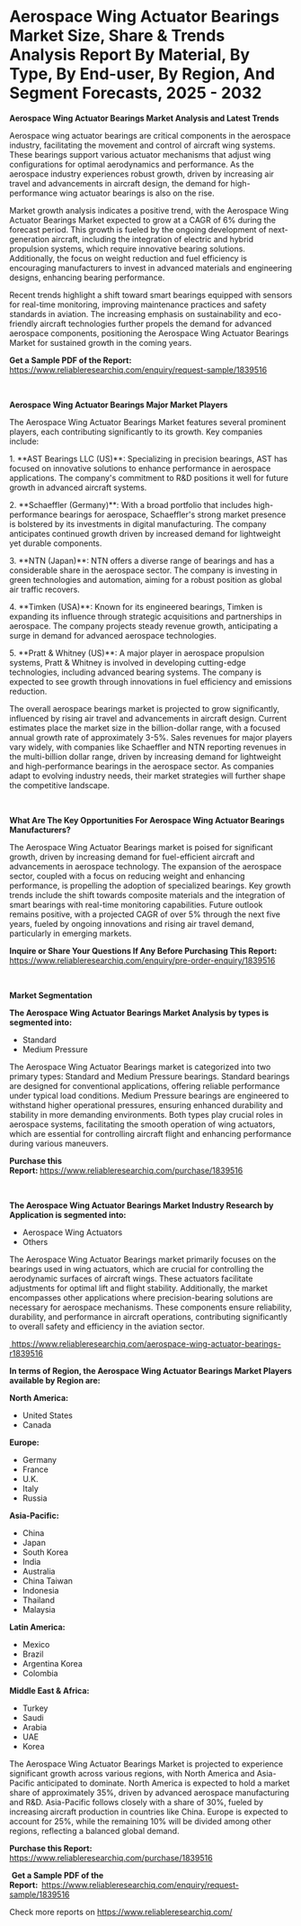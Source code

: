 <p><h1>Aerospace Wing Actuator Bearings Market Size, Share & Trends Analysis Report By Material, By Type, By End-user, By Region, And Segment Forecasts, 2025 - 2032</h1></p><p><strong>Aerospace Wing Actuator Bearings Market Analysis and Latest Trends</strong></p>
<p><p>Aerospace wing actuator bearings are critical components in the aerospace industry, facilitating the movement and control of aircraft wing systems. These bearings support various actuator mechanisms that adjust wing configurations for optimal aerodynamics and performance. As the aerospace industry experiences robust growth, driven by increasing air travel and advancements in aircraft design, the demand for high-performance wing actuator bearings is also on the rise.</p><p>Market growth analysis indicates a positive trend, with the Aerospace Wing Actuator Bearings Market expected to grow at a CAGR of 6% during the forecast period. This growth is fueled by the ongoing development of next-generation aircraft, including the integration of electric and hybrid propulsion systems, which require innovative bearing solutions. Additionally, the focus on weight reduction and fuel efficiency is encouraging manufacturers to invest in advanced materials and engineering designs, enhancing bearing performance. </p><p>Recent trends highlight a shift toward smart bearings equipped with sensors for real-time monitoring, improving maintenance practices and safety standards in aviation. The increasing emphasis on sustainability and eco-friendly aircraft technologies further propels the demand for advanced aerospace components, positioning the Aerospace Wing Actuator Bearings Market for sustained growth in the coming years.</p></p>
<p><strong>Get a Sample PDF of the Report:&nbsp;</strong> <a href="https://www.reliableresearchiq.com/enquiry/request-sample/1839516?utm_campaign=2277&utm_medium=2&utm_source=Github&utm_content=ia&utm_term=31032025&utm_id=aerospace-wing-actuator-bearings">https://www.reliableresearchiq.com/enquiry/request-sample/1839516</a></p>
<p>&nbsp;</p>
<p><strong>Aerospace Wing Actuator Bearings Major Market Players</strong></p>
<p><p>The Aerospace Wing Actuator Bearings Market features several prominent players, each contributing significantly to its growth. Key companies include:</p><p>1. **AST Bearings LLC (US)**: Specializing in precision bearings, AST has focused on innovative solutions to enhance performance in aerospace applications. The company's commitment to R&D positions it well for future growth in advanced aircraft systems.</p><p>2. **Schaeffler (Germany)**: With a broad portfolio that includes high-performance bearings for aerospace, Schaeffler's strong market presence is bolstered by its investments in digital manufacturing. The company anticipates continued growth driven by increased demand for lightweight yet durable components.</p><p>3. **NTN (Japan)**: NTN offers a diverse range of bearings and has a considerable share in the aerospace sector. The company is investing in green technologies and automation, aiming for a robust position as global air traffic recovers.</p><p>4. **Timken (USA)**: Known for its engineered bearings, Timken is expanding its influence through strategic acquisitions and partnerships in aerospace. The company projects steady revenue growth, anticipating a surge in demand for advanced aerospace technologies.</p><p>5. **Pratt & Whitney (US)**: A major player in aerospace propulsion systems, Pratt & Whitney is involved in developing cutting-edge technologies, including advanced bearing systems. The company is expected to see growth through innovations in fuel efficiency and emissions reduction.</p><p>The overall aerospace bearings market is projected to grow significantly, influenced by rising air travel and advancements in aircraft design. Current estimates place the market size in the billion-dollar range, with a focused annual growth rate of approximately 3-5%. Sales revenues for major players vary widely, with companies like Schaeffler and NTN reporting revenues in the multi-billion dollar range, driven by increasing demand for lightweight and high-performance bearings in the aerospace sector. As companies adapt to evolving industry needs, their market strategies will further shape the competitive landscape.</p></p>
<p>&nbsp;</p>
<p><strong>What Are The Key Opportunities For Aerospace Wing Actuator Bearings Manufacturers?</strong></p>
<p><p>The Aerospace Wing Actuator Bearings market is poised for significant growth, driven by increasing demand for fuel-efficient aircraft and advancements in aerospace technology. The expansion of the aerospace sector, coupled with a focus on reducing weight and enhancing performance, is propelling the adoption of specialized bearings. Key growth trends include the shift towards composite materials and the integration of smart bearings with real-time monitoring capabilities. Future outlook remains positive, with a projected CAGR of over 5% through the next five years, fueled by ongoing innovations and rising air travel demand, particularly in emerging markets.</p></p>
<p><strong>Inquire or Share Your Questions If Any Before Purchasing This Report:</strong> <a href="https://www.reliableresearchiq.com/enquiry/pre-order-enquiry/1839516?utm_campaign=2277&utm_medium=2&utm_source=Github&utm_content=ia&utm_term=31032025&utm_id=aerospace-wing-actuator-bearings">https://www.reliableresearchiq.com/enquiry/pre-order-enquiry/1839516</a></p>
<p>&nbsp;</p>
<p><strong>Market Segmentation</strong></p>
<p><strong>The Aerospace Wing Actuator Bearings Market Analysis by types is segmented into:</strong></p>
<p><ul><li>Standard</li><li>Medium Pressure</li></ul></p>
<p><p>The Aerospace Wing Actuator Bearings market is categorized into two primary types: Standard and Medium Pressure bearings. Standard bearings are designed for conventional applications, offering reliable performance under typical load conditions. Medium Pressure bearings are engineered to withstand higher operational pressures, ensuring enhanced durability and stability in more demanding environments. Both types play crucial roles in aerospace systems, facilitating the smooth operation of wing actuators, which are essential for controlling aircraft flight and enhancing performance during various maneuvers.</p></p>
<p><strong>Purchase this Report:&nbsp;</strong><a href="https://www.reliableresearchiq.com/purchase/1839516?utm_campaign=2277&utm_medium=2&utm_source=Github&utm_content=ia&utm_term=31032025&utm_id=aerospace-wing-actuator-bearings">https://www.reliableresearchiq.com/purchase/1839516</a></p>
<p>&nbsp;</p>
<p><strong>The Aerospace Wing Actuator Bearings Market Industry Research by Application is segmented into:</strong></p>
<p><ul><li>Aerospace Wing Actuators</li><li>Others</li></ul></p>
<p><p>The Aerospace Wing Actuator Bearings market primarily focuses on the bearings used in wing actuators, which are crucial for controlling the aerodynamic surfaces of aircraft wings. These actuators facilitate adjustments for optimal lift and flight stability. Additionally, the market encompasses other applications where precision-bearing solutions are necessary for aerospace mechanisms. These components ensure reliability, durability, and performance in aircraft operations, contributing significantly to overall safety and efficiency in the aviation sector.</p></p>
<p><a href="https://www.reliableresearchiq.com/aerospace-wing-actuator-bearings-r1839516?utm_campaign=2277&utm_medium=2&utm_source=Github&utm_content=ia&utm_term=31032025&utm_id=aerospace-wing-actuator-bearings">&nbsp;https://www.reliableresearchiq.com/aerospace-wing-actuator-bearings-r1839516</a></p>
<p><strong>In terms of Region, the Aerospace Wing Actuator Bearings Market Players available by Region are:</strong></p>
<p>
    <p> <strong> North America: </strong>
        <ul>
            <li>United States</li>
            <li>Canada</li>
        </ul>
        </p> 
    <p> <strong> Europe: </strong>
        <ul>
            <li>Germany</li>
            <li>France</li>
            <li>U.K.</li>
            <li>Italy</li>
            <li>Russia</li>
        </ul>
        </p> 
    <p> <strong> Asia-Pacific: </strong>
        <ul>
            <li>China</li>
            <li>Japan</li>
            <li>South Korea</li>
            <li>India</li>
            <li>Australia</li>
            <li>China Taiwan</li>
            <li>Indonesia</li>
            <li>Thailand</li>
            <li>Malaysia</li>
        </ul>
        </p> 
    <p> <strong> Latin America: </strong>
        <ul>
            <li>Mexico</li>
            <li>Brazil</li>
            <li>Argentina Korea</li>
            <li>Colombia</li>
        </ul>
        </p> 
    <p> <strong> Middle East & Africa: </strong>
        <ul>
            <li>Turkey</li>
            <li>Saudi</li>
            <li>Arabia</li>
            <li>UAE</li>
            <li>Korea</li>
        </ul>
    </p>
    </p>
<p><p>The Aerospace Wing Actuator Bearings Market is projected to experience significant growth across various regions, with North America and Asia-Pacific anticipated to dominate. North America is expected to hold a market share of approximately 35%, driven by advanced aerospace manufacturing and R&D. Asia-Pacific follows closely with a share of 30%, fueled by increasing aircraft production in countries like China. Europe is expected to account for 25%, while the remaining 10% will be divided among other regions, reflecting a balanced global demand.</p></p>
<p><strong>Purchase this Report: </strong><a href="https://www.reliableresearchiq.com/purchase/1839516?utm_campaign=2277&utm_medium=2&utm_source=Github&utm_content=ia&utm_term=31032025&utm_id=aerospace-wing-actuator-bearings">https://www.reliableresearchiq.com/purchase/1839516</a></p>
<p>&nbsp;<strong>Get a Sample PDF of the Report:&nbsp;&nbsp;</strong><a href="https://www.reliableresearchiq.com/enquiry/request-sample/1839516?utm_campaign=2277&utm_medium=2&utm_source=Github&utm_content=ia&utm_term=31032025&utm_id=aerospace-wing-actuator-bearings">https://www.reliableresearchiq.com/enquiry/request-sample/1839516</a></p>
<p><strong></strong></p>
<p>Check more reports on <a href="https://www.reliableresearchiq.com/?utm_campaign=2277&utm_medium=2&utm_source=Github&utm_content=ia&utm_term=31032025&utm_id=aerospace-wing-actuator-bearings">https://www.reliableresearchiq.com/</a></p>